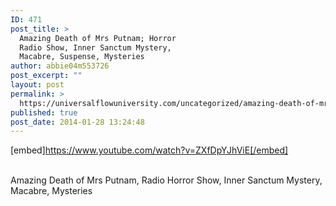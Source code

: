 ```yaml
---
ID: 471
post_title: >
  Amazing Death of Mrs Putnam; Horror
  Radio Show, Inner Sanctum Mystery,
  Macabre, Suspense, Mysteries
author: abbie04m553726
post_excerpt: ""
layout: post
permalink: >
  https://universalflowuniversity.com/uncategorized/amazing-death-of-mrs-putnam-horror-radio-show-inner-sanctum-mystery-macabre-suspense-mysteries/
published: true
post_date: 2014-01-28 13:24:48
---
```

[embed]https://www.youtube.com/watch?v=ZXfDpYJhViE[/embed]</br></br>
<p>Amazing Death of Mrs Putnam, Radio Horror Show, Inner Sanctum Mystery, Macabre, Mysteries </p>